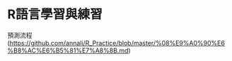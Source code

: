 # R語言學習與練習

預測流程(https://github.com/annali/R_Practice/blob/master/%08%E9%A0%90%E6%B8%AC%E6%B5%81%E7%A8%8B.md)
